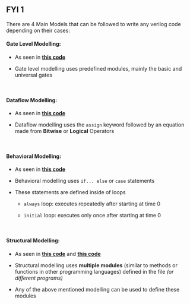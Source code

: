 ## FYI 1

There are 4 Main Models that can be followed to write any verilog code depending on their cases:

#### Gate Level Modelling:

- As seen in [**this code**](./Experiment%20Runs/Expt03/R1_Ckt_GateModelling.sv)

- Gate level modelling uses predefined modules, mainly the basic and universal gates

<br>

#### Dataflow Modelling:

- As seen in [**this code**](./Assignment%20Programs/Expt03/Q02_Eqn_Ckt_Dataflow.sv)

- Dataflow modelling uses the `assign` keyword followed by an equation made from **Bitwise** or **Logical** Operators

<br>

#### Behavioral Modelling:

- As seen in [**this code**](./Assignment%20Programs/Expt04/Q03_Full_Subtarctor_Behavior.sv)

- Behavioral modelling uses `if... else` or `case` statements

- These statements are defined inside of loops

  - `always` loop: executes repeatedly after starting at time 0

  - `initial` loop: executes only once after starting at time 0

<br>

#### Structural Modelling:

- As seen in [**this code**](./Self%20Evaluation%20Programs/Expt04/SE05_FullSubber_Struct.sv) and [**this code**](./Experiment%20Runs/Expt04/R3_parallel_adder)

- Structural modelling uses **multiple modules** (similar to methods or functions in other programming languages) defined in the file _(or different programs)_

- Any of the above mentioned modelling can be used to define these modules

